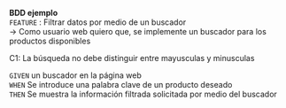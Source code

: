 **BDD ejemplo** \
`FEATURE` : Filtrar datos por medio de un buscador \
  &#8594; Como usuario web quiero que, se implemente un buscador para los productos disponibles 
  
  C1: La búsqueda no  debe distinguir entre mayusculas y minusculas
  
`GIVEN` un buscador en la página web \
`WHEN` Se introduce una palabra clave de un producto deseado  \
`THEN` Se muestra la información filtrada solicitada por medio del buscador 
